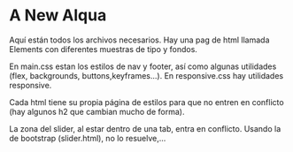 # A New Alqua

Aquí están todos los archivos necesarios. Hay una pag de html llamada Elements con diferentes muestras de tipo y fondos.

En main.css estan los estilos de nav y footer, así como algunas utilidades (flex, backgrounds, buttons,keyframes...). En responsive.css hay utilidades responsive.

Cada html tiene su propia página de estilos para que no entren en conflicto (hay algunos h2 que cambian mucho de forma).

La zona del slider, al estar dentro de una tab, entra en conflicto. Usando la de bootstrap (slider.html), no lo resuelve,...

